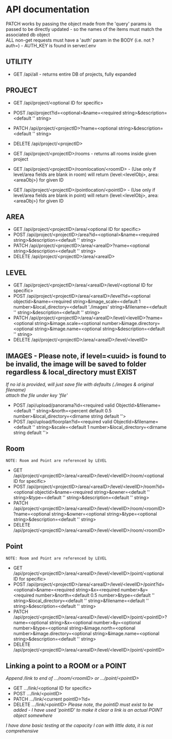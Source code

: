 # API documentation

PATCH works by passing the object made from the 'query' params is passed to be directly updated - so the names of the items must match the associated db object  
ALL non-get requests must have a 'auth' param in the BODY (i.e. not ?auth=) - AUTH_KEY is found in server/.env  

## UTILITY

- GET /api/all - returns entire DB of projects, fully expanded


## PROJECT
- GET /api/project/\<optional ID for specific>
- POST /api/project?id=\<optional>&name=\<required string>&description=\<default '' string>
- PATCH /api/project/\<projectID>?name=\<optional string>&description=\<default '' string>
- DELETE /api/project/\<projectID>

- GET /api/project/\<projectID>/rooms - returns all rooms inside given project
- GET /api/project/\<projectID>/roomlocation/\<roomID> - (Use only if level/area fields are blank in room) will return {level:\<levelObj>, area:\<areaObj>} for given ID
- GET /api/project/\<projectID>/pointlocation/\<pointID> - (Use only if level/area fields are blank in point) will return {level:\<levelObj>, area:\<areaObj>} for given ID

## AREA

- GET /api/project/\<projectID>/area/\<optional ID for specific>
- POST /api/project/\<projectID>/area?id=\<optional>&name=\<required string>&description=\<default '' string>
- PATCH /api/project/\<projectID>/area/\<areaID>?name=\<optional string>&description=\<default '' string>
- DELETE /api/project/\<projectID>/area/\<areaID>

## LEVEL

- GET /api/project/\<projectID>/area/\<areaID>/level/\<optional ID for specific>
- POST /api/project/\<projectID>/area/\<areaID>/level?id=\<optional objectid>&name=\<required string>&image_scale=\<default 1 number>&local_directory=\<default './images' string>&filename=\<default '' string>&description=\<default '' string>
- PATCH /api/project/\<projectID>/area/\<areaID>/level/\<levelID>?name=\<optional string>&image.scale=\<optional number>&image.directory=\<optional string>&image.name=\<optional string>&description=\<default '' string> 
- DELETE /api/project/\<projectID>/area/\<areaID>/level/\<levelID>

## IMAGES - Please note, if level=\<uuid> is found to be invalid, the image will be saved to folder regardless & local_directory must EXIST
*If no id is provided, will just save file with defaults (./images & original filename)*  
*attach the file under key 'file'*
- POST /api/upload/panorama?id=\<required valid ObjectId>&filename=\<default '' string>&north=\<percent default 0.5 number>&local_directory=\<dirname string default ''>
- POST /api/upload/floorplan?id=\<required valid ObjectId>&filename=\<default '' string>&scale=\<default 1 number>&local_directory=\<dirname string default ''>



## Room
```NOTE: Room and Point are referenced by LEVEL```
- GET /api/project/\<projectID>/area/\<areaID>/level/\<levelID>/room/\<optional ID for specific>
- POST /api/project/\<projectID>/area/\<areaID>/level/\<levelID>/room?id=\<optional objectid>&name=\<required string>&owner=\<default '' string>&type=\<default '' string>&description=\<default '' string>
- PATCH /api/project/\<projectID>/area/\<areaID>/level/\<levelID>/room/\<roomID>?name=\<optional string>&owner=\<optional string>&type=\<optional string>&description=\<default '' string>
- DELETE /api/project/\<projectID>/area/\<areaID>/level/\<levelID>/room/\<roomID>

## Point
```NOTE: Room and Point are referenced by LEVEL```
- GET /api/project/\<projectID>/area/\<areaID>/level/\<levelID>/point/\<optional ID for specific>
- POST /api/project/\<projectID>/area/\<areaID>/level/\<levelID>/point?id=\<optional>&name=\<required string>&x=\<required number>&y=\<required number>&north=\<default 0.5 number>&type=\<default '' string>&local_directory=\<default '' string>&filename=\<default '' string>&description=\<default '' string> 
- PATCH /api/project/\<projectID>/area/\<areaID>/level/\<levelID>/point/\<pointID>?name=\<optional string>&x=\<optional number>&y=\<optional number>&type=\<optional string>&image.north=\<optional number>&image.directory=\<optional string>&image.name=\<optional string>&description=\<default '' string>
- DELETE /api/project/\<projectID>/area/\<areaID>/level/\<levelID>/point/\<pointID>

## Linking a point to a ROOM or a POINT
*Append /link to end of .../room/\<roomID> or .../point/\<pointID>*
- GET .../link/\<optional ID for specific>
- POST .../link/\<pointID>
- PATCH .../link/\<current pointID>?id=<new pointID>
- DELETE .../link/\<pointID>
*Please note, the pointID must exist to be added - I have used 'pointID' to make it clear a link is an actual POINT object somewhere*


*I have done basic testing at the capacity I can with little data, it is not comprehensive*
